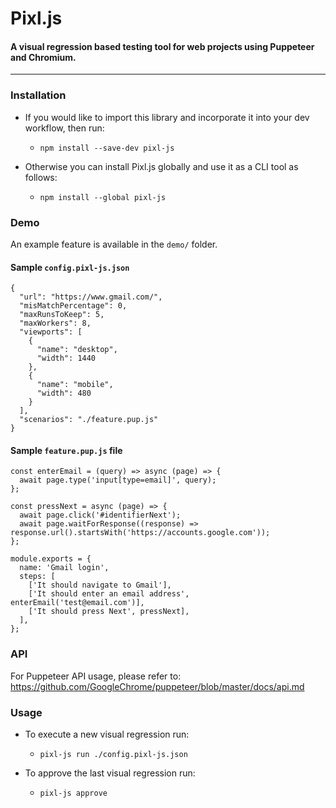 # Pixl.js
#### A visual regression based testing tool for web projects using Puppeteer and Chromium.

---

### Installation

- If you would like to import this library and incorporate it into your dev workflow, then run:
  - `npm install --save-dev pixl-js`
  
  
- Otherwise you can install Pixl.js globally and use it as a CLI tool as follows:
  - `npm install --global pixl-js`

### Demo

An example feature is available in the `demo/` folder.

#### Sample `config.pixl-js.json`

```
{
  "url": "https://www.gmail.com/",
  "misMatchPercentage": 0,
  "maxRunsToKeep": 5,
  "maxWorkers": 8,
  "viewports": [
    {
      "name": "desktop",
      "width": 1440
    },
    {
      "name": "mobile",
      "width": 480
    }
  ],
  "scenarios": "./feature.pup.js"
}
```

#### Sample `feature.pup.js` file

```
const enterEmail = (query) => async (page) => {
  await page.type('input[type=email]', query);
};

const pressNext = async (page) => {
  await page.click('#identifierNext');
  await page.waitForResponse((response) => response.url().startsWith('https://accounts.google.com'));
};

module.exports = {
  name: 'Gmail login',
  steps: [
    ['It should navigate to Gmail'],
    ['It should enter an email address', enterEmail('test@email.com')],
    ['It should press Next', pressNext],
  ],
};
```

### API

For Puppeteer API usage, please refer to: https://github.com/GoogleChrome/puppeteer/blob/master/docs/api.md

### Usage
- To execute a new visual regression run:
  - `pixl-js run ./config.pixl-js.json`
  
  
- To approve the last visual regression run: 
  - `pixl-js approve`
